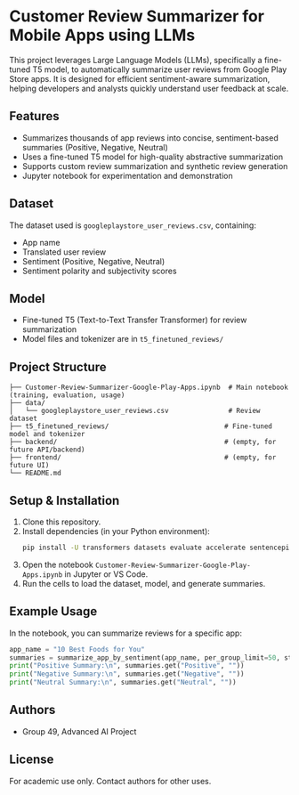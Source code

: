 
# Customer Review Summarizer for Mobile Apps using LLMs

This project leverages Large Language Models (LLMs), specifically a fine-tuned T5 model, to automatically summarize user reviews from Google Play Store apps. It is designed for efficient sentiment-aware summarization, helping developers and analysts quickly understand user feedback at scale.

## Features
- Summarizes thousands of app reviews into concise, sentiment-based summaries (Positive, Negative, Neutral)
- Uses a fine-tuned T5 model for high-quality abstractive summarization
- Supports custom review summarization and synthetic review generation
- Jupyter notebook for experimentation and demonstration

## Dataset
The dataset used is `googleplaystore_user_reviews.csv`, containing:
- App name
- Translated user review
- Sentiment (Positive, Negative, Neutral)
- Sentiment polarity and subjectivity scores

## Model
- Fine-tuned T5 (Text-to-Text Transfer Transformer) for review summarization
- Model files and tokenizer are in `t5_finetuned_reviews/`

## Project Structure
```
├── Customer-Review-Summarizer-Google-Play-Apps.ipynb  # Main notebook (training, evaluation, usage)
├── data/
│   └── googleplaystore_user_reviews.csv               # Review dataset
├── t5_finetuned_reviews/                             # Fine-tuned model and tokenizer
├── backend/                                          # (empty, for future API/backend)
├── frontend/                                         # (empty, for future UI)
└── README.md
```

## Setup & Installation
1. Clone this repository.
2. Install dependencies (in your Python environment):
	```bash
	pip install -U transformers datasets evaluate accelerate sentencepiece rouge_score
	```
3. Open the notebook `Customer-Review-Summarizer-Google-Play-Apps.ipynb` in Jupyter or VS Code.
4. Run the cells to load the dataset, model, and generate summaries.

## Example Usage
In the notebook, you can summarize reviews for a specific app:
```python
app_name = "10 Best Foods for You"
summaries = summarize_app_by_sentiment(app_name, per_group_limit=50, strip_prefix=True)
print("Positive Summary:\n", summaries.get("Positive", ""))
print("Negative Summary:\n", summaries.get("Negative", ""))
print("Neutral Summary:\n", summaries.get("Neutral", ""))
```

## Authors
- Group 49, Advanced AI Project

## License
For academic use only. Contact authors for other uses.
